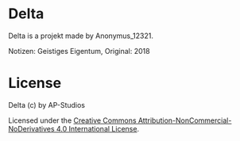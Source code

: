 # Delta
Delta is a projekt made by Anonymus_12321.

Notizen: Geistiges Eigentum,
Original: 2018

# License
Delta (c) by AP-Studios

Licensed under the [Creative Commons Attribution-NonCommercial-NoDerivatives 4.0 International License](https://github.com/AP-Studios/Delta/blob/main/LICENSE.txt).
